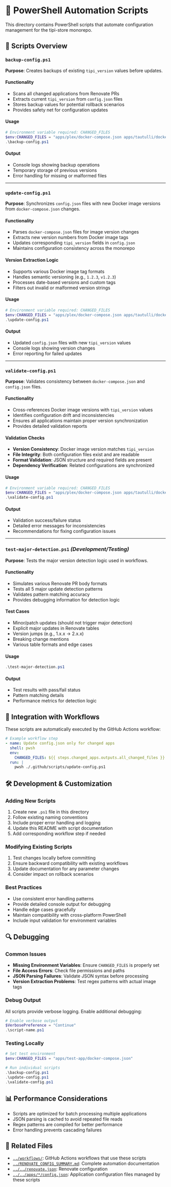 # 🔧 PowerShell Automation Scripts

This directory contains PowerShell scripts that automate configuration management for the tipi-store monorepo.

## 📁 Scripts Overview

### `backup-config.ps1`
**Purpose**: Creates backups of existing `tipi_version` values before updates.

#### Functionality
- Scans all changed applications from Renovate PRs
- Extracts current `tipi_version` from `config.json` files
- Stores backup values for potential rollback scenarios
- Provides safety net for configuration updates

#### Usage
```powershell
# Environment variable required: CHANGED_FILES
$env:CHANGED_FILES = "apps/plex/docker-compose.json apps/tautulli/docker-compose.json"
.\backup-config.ps1
```

#### Output
- Console logs showing backup operations
- Temporary storage of previous versions
- Error handling for missing or malformed files

---

### `update-config.ps1`
**Purpose**: Synchronizes `config.json` files with new Docker image versions from `docker-compose.json` changes.

#### Functionality
- Parses `docker-compose.json` files for image version changes
- Extracts new version numbers from Docker image tags
- Updates corresponding `tipi_version` fields in `config.json`
- Maintains configuration consistency across the monorepo

#### Version Extraction Logic
- Supports various Docker image tag formats
- Handles semantic versioning (e.g., `1.2.3`, `v1.2.3`)
- Processes date-based versions and custom tags
- Filters out invalid or malformed version strings

#### Usage
```powershell
# Environment variable required: CHANGED_FILES
$env:CHANGED_FILES = "apps/plex/docker-compose.json apps/tautulli/docker-compose.json"
.\update-config.ps1
```

#### Output
- Updated `config.json` files with new `tipi_version` values
- Console logs showing version changes
- Error reporting for failed updates

---

### `validate-config.ps1`
**Purpose**: Validates consistency between `docker-compose.json` and `config.json` files.

#### Functionality
- Cross-references Docker image versions with `tipi_version` values
- Identifies configuration drift and inconsistencies
- Ensures all applications maintain proper version synchronization
- Provides detailed validation reports

#### Validation Checks
- **Version Consistency**: Docker image version matches `tipi_version`
- **File Integrity**: Both configuration files exist and are readable
- **Format Validation**: JSON structure and required fields are present
- **Dependency Verification**: Related configurations are synchronized

#### Usage
```powershell
# Environment variable required: CHANGED_FILES
$env:CHANGED_FILES = "apps/plex/docker-compose.json apps/tautulli/docker-compose.json"
.\validate-config.ps1
```

#### Output
- Validation success/failure status
- Detailed error messages for inconsistencies
- Recommendations for fixing configuration issues

---

### `test-major-detection.ps1` *(Development/Testing)*
**Purpose**: Tests the major version detection logic used in workflows.

#### Functionality
- Simulates various Renovate PR body formats
- Tests all 5 major update detection patterns
- Validates pattern matching accuracy
- Provides debugging information for detection logic

#### Test Cases
- Minor/patch updates (should not trigger major detection)
- Explicit major updates in Renovate tables
- Version jumps (e.g., 1.x.x → 2.x.x)
- Breaking change mentions
- Various table formats and edge cases

#### Usage
```powershell
.\test-major-detection.ps1
```

#### Output
- Test results with pass/fail status
- Pattern matching details
- Performance metrics for detection logic

## 🔄 Integration with Workflows

These scripts are automatically executed by the GitHub Actions workflow:

```yaml
# Example workflow step
- name: Update config.json only for changed apps
  shell: pwsh
  env:
    CHANGED_FILES: ${{ steps.changed_apps.outputs.all_changed_files }}
  run: |
    pwsh ./.github/scripts/update-config.ps1
```

## 🛠️ Development & Customization

### Adding New Scripts
1. Create new `.ps1` file in this directory
2. Follow existing naming conventions
3. Include proper error handling and logging
4. Update this README with script documentation
5. Add corresponding workflow step if needed

### Modifying Existing Scripts
1. Test changes locally before committing
2. Ensure backward compatibility with existing workflows
3. Update documentation for any parameter changes
4. Consider impact on rollback scenarios

### Best Practices
- Use consistent error handling patterns
- Provide detailed console output for debugging
- Handle edge cases gracefully
- Maintain compatibility with cross-platform PowerShell
- Include input validation for environment variables

## 🔍 Debugging

### Common Issues
- **Missing Environment Variables**: Ensure `CHANGED_FILES` is properly set
- **File Access Errors**: Check file permissions and paths
- **JSON Parsing Failures**: Validate JSON syntax before processing
- **Version Extraction Problems**: Test regex patterns with actual image tags

### Debug Output
All scripts provide verbose logging. Enable additional debugging:

```powershell
# Enable verbose output
$VerbosePreference = "Continue"
.\script-name.ps1
```

### Testing Locally
```powershell
# Set test environment
$env:CHANGED_FILES = "apps/test-app/docker-compose.json"

# Run individual scripts
.\backup-config.ps1
.\update-config.ps1
.\validate-config.ps1
```

## 📊 Performance Considerations

- Scripts are optimized for batch processing multiple applications
- JSON parsing is cached to avoid repeated file reads
- Regex patterns are compiled for better performance
- Error handling prevents cascading failures

## 🔗 Related Files

- [`../workflows/`](../workflows/): GitHub Actions workflows that use these scripts
- [`../RENOVATE_CONFIG_SUMMARY.md`](../RENOVATE_CONFIG_SUMMARY.md): Complete automation documentation
- [`../../renovate.json`](../../renovate.json): Renovate configuration
- [`../../apps/*/config.json`](../../apps/): Application configuration files managed by these scripts

